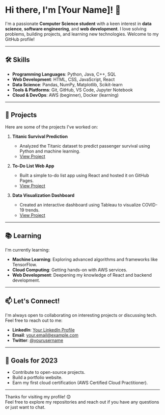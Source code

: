 # Hi there, I'm [Your Name]! 👋

I'm a passionate **Computer Science student** with a keen interest in **data science**, **software engineering**, and **web development**. I love solving problems, building projects, and learning new technologies. Welcome to my GitHub profile!

---

## 🛠️ Skills

- **Programming Languages**: Python, Java, C++, SQL
- **Web Development**: HTML, CSS, JavaScript, React
- **Data Science**: Pandas, NumPy, Matplotlib, Scikit-learn
- **Tools & Platforms**: Git, GitHub, VS Code, Jupyter Notebook
- **Cloud & DevOps**: AWS (beginner), Docker (learning)

---

## 🚀 Projects

Here are some of the projects I've worked on:

1. **Titanic Survival Prediction**  
   - Analyzed the Titanic dataset to predict passenger survival using Python and machine learning.  
   - [View Project](https://github.com/yourusername/titanic-survival-prediction)

2. **To-Do List Web App**  
   - Built a simple to-do list app using React and hosted it on GitHub Pages.  
   - [View Project](https://github.com/yourusername/todo-list-app)

3. **Data Visualization Dashboard**  
   - Created an interactive dashboard using Tableau to visualize COVID-19 trends.  
   - [View Project](https://github.com/yourusername/covid-dashboard)

---

## 📚 Learning

I'm currently learning:
- **Machine Learning**: Exploring advanced algorithms and frameworks like TensorFlow.
- **Cloud Computing**: Getting hands-on with AWS services.
- **Web Development**: Deepening my knowledge of React and backend development.

---

## 📫 Let's Connect!

I'm always open to collaborating on interesting projects or discussing tech. Feel free to reach out to me:

- **LinkedIn**: [Your LinkedIn Profile](https://www.linkedin.com/in/yourusername)
- **Email**: your.email@example.com
- **Twitter**: [@yourusername](https://twitter.com/yourusername)

---

## 🎯 Goals for 2023

- Contribute to open-source projects.
- Build a portfolio website.
- Earn my first cloud certification (AWS Certified Cloud Practitioner).

---

Thanks for visiting my profile! 😊  
Feel free to explore my repositories and reach out if you have any questions or just want to chat.
